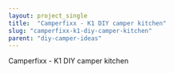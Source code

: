 ```yaml
---
layout: project_single
title:  "Camperfixx - K1 DIY camper kitchen"
slug: "camperfixx-k1-diy-camper-kitchen"
parent: "diy-camper-ideas"
---
```

Camperfixx - K1 DIY camper kitchen